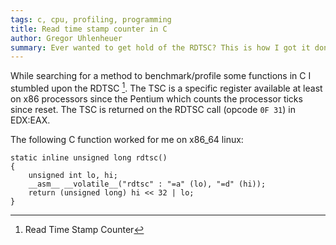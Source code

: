 ```yaml
---
tags: c, cpu, profiling, programming
title: Read time stamp counter in C
author: Gregor Uhlenheuer
summary: Ever wanted to get hold of the RDTSC? This is how I got it done in C.
---
```

While searching for a method to benchmark/profile some functions in C I
stumbled upon the RDTSC [^1]. The TSC is a specific
register available at least on x86 processors since the Pentium which counts
the processor ticks since reset. The TSC is returned on the RDTSC call (opcode
`0F 31`) in EDX:EAX.

The following C function worked for me on x86_64 linux:

~~~ {.C}
static inline unsigned long rdtsc()
{
    unsigned int lo, hi;
    __asm__ __volatile__("rdtsc" : "=a" (lo), "=d" (hi));
    return (unsigned long) hi << 32 | lo;
}
~~~

[^1]: Read Time Stamp Counter
